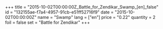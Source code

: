 +++
title = "2015-10-02T00:00:00Z_Battle_for_Zendikar_Swamp_[en]_false"
id = "132155ae-f7a4-4957-91cb-e51ff52716f9"
date = "2015-10-02T00:00:00Z"
name = "Swamp"
lang = ["en"]
price = "0.22"
quantity = 2
foil = false
set = "Battle for Zendikar"
+++
